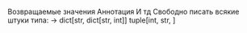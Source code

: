 Возвращаемые значения
Аннотация 
И тд
Свободно писать всякие штуки типа: 
-> dict[str, dict[str, int]]
tuple[int, str, ]